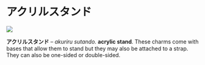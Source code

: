 # アクリルスタンド

![](https://lh5.googleusercontent.com/9B-kADoZ2g7DNWfL3CoRclqWeq_EsO39ATcO_fH1kcUZsZCEh0BUJ-hYSKwuUe66B5NV-IvLQfHbi5qaLKtJX95TSxbMxA5VXU8ri9U8fDXZ-zGy6vLi77Ij046FBCDe3ZxoB7rB)

**アクリルスタンド** – _akuriru sutando._ **acrylic stand**. These charms come with bases that allow them to stand but they may also be attached to a strap. They can also be one-sided or double-sided.
